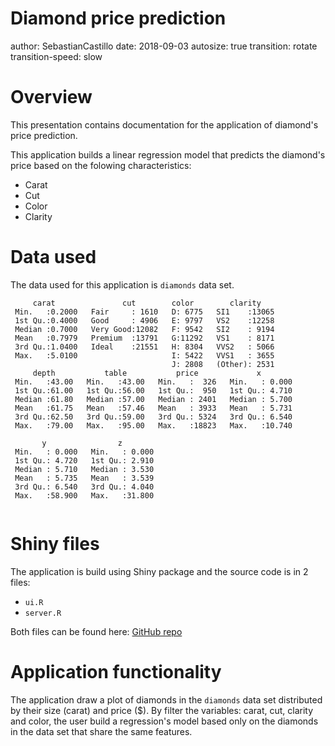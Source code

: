 <style type="text/css">

.reveal pre code {
  display: block; padding: 0.3em;
  font-size: 1em;
  
</style>


Diamond price prediction
========================================================
author: SebastianCastillo
date: 2018-09-03
autosize: true
transition: rotate
transition-speed: slow

Overview
========================================================
This presentation contains documentation for the application of diamond's price prediction.

This application builds a linear regression model that predicts the diamond's price based on the folowing characteristics:

- Carat
- Cut
- Color
- Clarity

Data used
========================================================

The data used for this application is `diamonds` data set.




```
     carat               cut        color        clarity     
 Min.   :0.2000   Fair     : 1610   D: 6775   SI1    :13065  
 1st Qu.:0.4000   Good     : 4906   E: 9797   VS2    :12258  
 Median :0.7000   Very Good:12082   F: 9542   SI2    : 9194  
 Mean   :0.7979   Premium  :13791   G:11292   VS1    : 8171  
 3rd Qu.:1.0400   Ideal    :21551   H: 8304   VVS2   : 5066  
 Max.   :5.0100                     I: 5422   VVS1   : 3655  
                                    J: 2808   (Other): 2531  
     depth           table           price             x         
 Min.   :43.00   Min.   :43.00   Min.   :  326   Min.   : 0.000  
 1st Qu.:61.00   1st Qu.:56.00   1st Qu.:  950   1st Qu.: 4.710  
 Median :61.80   Median :57.00   Median : 2401   Median : 5.700  
 Mean   :61.75   Mean   :57.46   Mean   : 3933   Mean   : 5.731  
 3rd Qu.:62.50   3rd Qu.:59.00   3rd Qu.: 5324   3rd Qu.: 6.540  
 Max.   :79.00   Max.   :95.00   Max.   :18823   Max.   :10.740  
                                                                 
       y                z         
 Min.   : 0.000   Min.   : 0.000  
 1st Qu.: 4.720   1st Qu.: 2.910  
 Median : 5.710   Median : 3.530  
 Mean   : 5.735   Mean   : 3.539  
 3rd Qu.: 6.540   3rd Qu.: 4.040  
 Max.   :58.900   Max.   :31.800  
                                  
```

Shiny files
========================================================

The application is build using Shiny package and the source code is in 2 files:

- `ui.R`
- `server.R`

Both files can be found here: [GitHub repo](https://github.com/castillosebastian/shinyAplication)

Application functionality
========================================================

The application draw a plot of diamonds in the `diamonds` data set distributed by their size (carat) and price ($). By filter the variables: carat, cut, clarity and color, the user build a regression's model based only on the diamonds in the data set that share the same features. 
